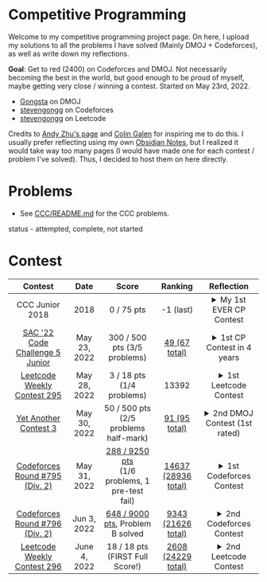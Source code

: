 # Competitive Programming
Welcome to my competitive programming project page. On here, I upload my solutions to all the problems I have solved (Mainly DMOJ + Codeforces), as well as write down my reflections.

**Goal**: Get to red (2400) on Codeforces and DMOJ. Not necessarily becoming the best in the world, but good enough to be proud of myself, maybe getting very close / winning a contest. Started on May 23rd, 2022.
- [Gongsta](https://dmoj.ca/user/Gongsta) on DMOJ
- [stevengongg](https://codeforces.com/profile/stevengongg) on Codeforces
- [stevengongg](https://leetcode.com/stevengongg/) on Leetcode

Credits to [Andy Zhu's page](https://github.com/andyzhu23/Competitive-Programming/) and [Colin Galen](https://www.youtube.com/watch?v=E-aylp6MZnM&ab_channel=ColinGalen) for inspiring me to do this. I usually prefer reflecting using my own [Obsidian Notes](https://obsidian.md/), but I realized it would take way too many pages (I would have made one for each contest / problem I've solved). Thus, I decided to host them on here directly. 

# Problems
- See [CCC/README.md]() for the CCC problems.

status - attempted, complete, not started

# Contest
Contest | Date | Score | Ranking | Reflection
:---:|:---:|:---:|:---: | :----:
CCC Junior 2018 | 2018 | 0 / 75 pts | -1 (last) | <details><summary>My 1st EVER CP Contest</summary>The beginning (and at that time end) of my competitive programming journey? This was an embarrassing moment for me, because I actually got 0 out of 75. It wasn't even because the problems were hard (this was the junior version of the contest), but I did 0 preperation the night before the contest so I had wrong assumptions about how the input and output of the problems were handled in Python. I struggled for the entire contest trying to understand why my solution wasn't working for the simplest problem, when I was just reading the input wrong...never touched Competitive Programming (CP) again for the next 4 years.
[SAC '22 Code Challenge 5 Junior](https://dmoj.ca/contest/sac22cc5j)|May 23, 2022 |300 / 500 pts (3/5 problems)|[49 (67 total)](https://dmoj.ca/contest/sac22cc5j/ranking/#!Gongsta) | <details><summary>1st CP Contest in 4 years</summary>After a power outage in Ottawa the whole weekend, I found myself with nothing better to do than my first competitive programming contest in 4 years. My contest performance was pretty terrible considering the fact that this was a junior contest and I've been programming for a long time now, but I was happy at least I didn't get a 0 this time. Almost my friends also got perfect scores, which made me feel inadequate. I'm realizing how CP is actually extremely fun because of the problem solving and ESPECIALLY the competing aspect (elo system). I haven't competed in something in a pretty long time, the last competitive thing similar I did was Chess in 2021 where I gained around +400 elo ratings over a few months. I love it when I see myself improve at something, and I love it especially when I can measure this progress. When I clicked onto other people's profiles and discussed their [rating progression charts](https://dmoj.ca/user/zxyl), I got instantly hooked. I never knew there was such a cool elo system in CP. Starting from today, I'm vowing going to take CP more seriously and get to a rating I'm proud of (at least 2000). Also, I'm currently on an internship for the next 3 months in a pretty isolated town, so there are not a lot of things to do, so I might as well level up myself with these programming skills that will definitely translate in other aspects of my life. The beginning of my CP obsession :)
[Leetcode Weekly Contest 295](https://leetcode.com/contest/weekly-contest-295) | May 28, 2022 | 3 / 18 pts (1/4 problems)| 13392 | <details><summary>1st Leetcode Contest</summary>Did my first Leetcode contest, only managing to solve 1 problem. Not very happy with this performance considering I've been practicing over the past week, but I know to trust to the process. Did this as well to prepare for the upcoming YAC3 contest, where I'll finally get a DMOJ rating.
[Yet Another Contest 3](https://dmoj.ca/contest/yac3)|May 30, 2022| 50 / 500 pts<br> (2/5 problems half-mark)|[91 (95 total)](https://dmoj.ca/contest/yac3/ranking/#!Gongsta)| <details><summary>2nd DMOJ Contest (1st rated)</summary>My second DMOJ contest. Was super excited for this one because it was the first RATED contest I was going to write, and thus finally get a rating. Was hoping to get at least 200-300/500 points during the contest. Couldn't come up with the full solutions, so I opted to try and go for part marks, so at least I wouldn't get a 0. Ended getting part marks for 2 questions. Got assigned a blue-colored rating of 1349, which I am pretty happy with (people usually start in grey / green). However, I know I need to push hard as this rating might just be an outlier, not reflective of my real hidden rating.
[Codeforces Round #795 (Div. 2)](https://codeforces.com/contest/1691) | May 31, 2022 | [288 / 9250 pts](https://codeforces.com/contest/1691/my) <br> (1/6 problems, 1 pre-test fail) |[14637 (28936 total)](https://codeforces.com/contest/1691/standings/participant/133908721#p133908721) |<details><summary>1st Codeforces Contest</summary> Codeforces is the most popular CP contest site in the world. I decided to do my first codeforces contest, so it was just about getting familiar with the platform. On Codeforces, your code doesn't immediately pass everything during the contest, it just tries to pass the pretest. There is only a rigorous system testing that happens after the contest ends, so while you might pass the pretest, you might actually fail a problem after system tasking (and thus get 0). The codeforces problems feel much harder than the DMOJ, and this was Div. 2. I got assigned a rating of 366... which is meager compared to my rating of 1349 on DMOJ. DMOJ is inflated.
[Codeforces Round #796 (Div. 2)](https://codeforces.com/contest/1688) | Jun 3, 2022 | [648 / 9000 pts](https://codeforces.com/submissions/stevengongg/contest/1688), Problem B solved| [9343 (21626 total) ](https://codeforces.com/contest/1688/standings) |<details><summary>2nd Codeforces Contest</summary> I am both proud and disappointed with this one. I managed to solve 3 out of the 6 problems during the competition. In fact, I skipped problem C and solved problem D, which I didn't think I was capable of!! Was worth 1600 points in terms of difficulty, and I did it! However, I actually failed 2/3 of them after the final system testing because of TLE... I checked my code and could have made super easy optimizations so that it passed. The first problem, I used a for loop instead of just directly computing the smallest number. For problem D, I implemented a cumulative sum solution in $O(n^2)$ when I knew I could easily have done a 2-pointers implementation in $O(n)$, but I didn't do it for some reason... Also, For some reason, my rating did not change at all? Stuck at a rating of 366 points...doesn't even show my contest performance on my profile...
[Leetcode Weekly Contest 296](https://leetcode.com/contest/weekly-contest-296) | June 4, 2022 | 18 / 18 pts (FIRST Full Score!) | [2608 (24229 total)](https://leetcode.com/contest/weekly-contest-296/ranking) | <details><summary>2nd Leetcode Contest</summary> I am pretty happy with this one, as it is the first time I actually got a full score on a contest! I feel like the effort of focusing my training on more difficult coding sites (DMOJ + codeforces) is paying off, because the problems on Leetcode suddenly feel so much easier. I did, however, use Python instead of C++ on the last HARD problem. It just felt impossible to implement in C++. So maybe this time, I got lucky with my first full score.